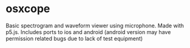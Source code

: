 # osxcope
Basic spectrogram and waveform viewer using microphone. Made with p5.js. Includes ports to ios and android (android version may have permission related bugs due to lack of test equipment)
